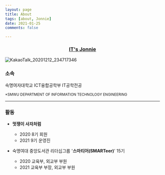 ```yaml
---
layout: page
title: About
tags: [about, Jonnie]
date: 2021-01-25
comments: false

---
```


### <a href="https://jeongin37.github.io/"><center>IT's Jonnie</center></a>

![KakaoTalk_20201212_234717346](https://user-images.githubusercontent.com/54874529/106297915-976c3680-6296-11eb-8a48-74083205ee35.png)


### 소속

숙명여자대학교 ICT융합공학부 IT공학전공

<small>*SMWU DEPARTMENT OF INFORMATION TECHNOLOGY ENGINEERING</small>


<hr>

### 활동

- **멋쟁이 사자처럼**
  - 2020 8기 회원
  - 2021 9기 운영진

- 숙명여대 중앙도서관 리더십그룹 '**스마티어(SMARTeer)**' 15기
  - 2020 교육부, 외교부 부원
  - 2021 교육부 부장, 외교부 부원


